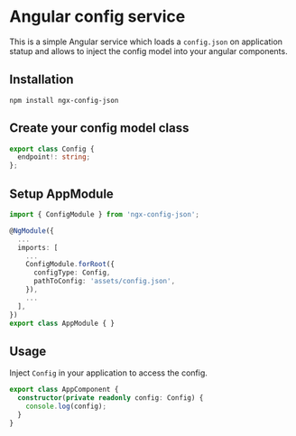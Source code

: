 # Angular config service

This is a simple Angular service which loads a `config.json` on application statup and allows to inject the config model into your angular components.


## Installation

```node
npm install ngx-config-json
```


## Create your config model class
```typescript
export class Config {
  endpoint!: string;
};
```

## Setup AppModule

```typescript
import { ConfigModule } from 'ngx-config-json';

@NgModule({
  ...
  imports: [
    ...
    ConfigModule.forRoot({
      configType: Config,
      pathToConfig: 'assets/config.json',
    }),
    ...
  ],
})
export class AppModule { }
```

## Usage

Inject `Config` in your application to access the config.

```typescript
export class AppComponent {
  constructor(private readonly config: Config) {
    console.log(config);
  }
}
```

